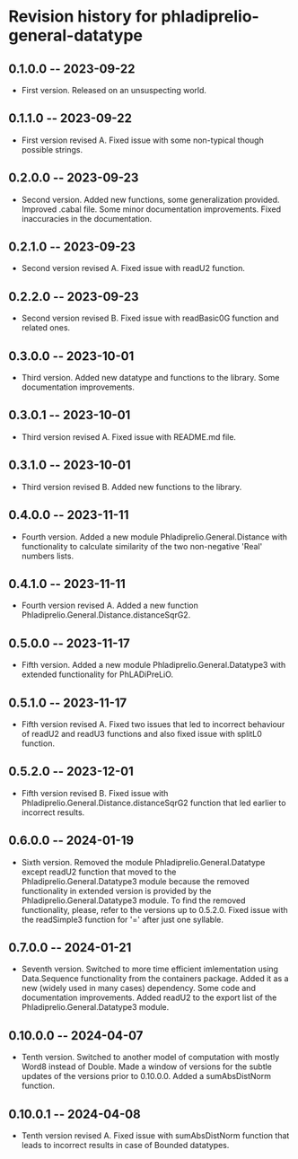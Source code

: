 # Revision history for phladiprelio-general-datatype

## 0.1.0.0 -- 2023-09-22

* First version. Released on an unsuspecting world.

## 0.1.1.0 -- 2023-09-22

* First version revised A. Fixed issue with some non-typical though possible strings.

## 0.2.0.0 -- 2023-09-23

* Second version. Added new functions, some generalization provided. Improved .cabal file. 
Some minor documentation improvements. Fixed inaccuracies in the documentation.

## 0.2.1.0 -- 2023-09-23

* Second version revised A. Fixed issue with readU2 function.

## 0.2.2.0 -- 2023-09-23

* Second version revised B. Fixed issue with readBasic0G function and related ones.

## 0.3.0.0 -- 2023-10-01

* Third version. Added new datatype and functions to the library. Some documentation improvements.

## 0.3.0.1 -- 2023-10-01

* Third version revised A. Fixed issue with README.md file.

## 0.3.1.0 -- 2023-10-01

* Third version revised B. Added new functions to the library.

## 0.4.0.0 -- 2023-11-11

* Fourth version. Added a new module Phladiprelio.General.Distance with functionality to calculate
  similarity of the two non-negative 'Real' numbers lists.

## 0.4.1.0 -- 2023-11-11

* Fourth version revised A. Added a new function Phladiprelio.General.Distance.distanceSqrG2.

## 0.5.0.0 -- 2023-11-17

* Fifth version. Added a new module Phladiprelio.General.Datatype3 with extended functionality for
  PhLADiPreLiO.

 ## 0.5.1.0 -- 2023-11-17

* Fifth version revised A. Fixed two issues that led to incorrect behaviour of readU2 and readU3
  functions and also fixed issue with splitL0 function.

## 0.5.2.0 -- 2023-12-01

* Fifth version revised B. Fixed issue with Phladiprelio.General.Distance.distanceSqrG2 function
  that led earlier to incorrect results.

## 0.6.0.0 -- 2024-01-19

* Sixth version. Removed the module Phladiprelio.General.Datatype except readU2 function that moved to the Phladiprelio.General.Datatype3 module because the removed functionality in extended version is provided by the Phladiprelio.General.Datatype3 module. To find the removed functionality, please, refer to the versions up to 0.5.2.0. Fixed issue with the readSimple3 function for '=' after just one syllable. 

## 0.7.0.0 -- 2024-01-21

* Seventh version. Switched to more time efficient imlementation using Data.Sequence functionality from the containers package. Added it as a new (widely used in many cases) dependency. Some code and documentation improvements. Added readU2 to the export list of the Phladiprelio.General.Datatype3 module.

## 0.10.0.0 -- 2024-04-07

* Tenth version. Switched to another model of computation with mostly Word8 instead of Double. Made a window of versions for the subtle updates of the versions prior to 0.10.0.0. Added a sumAbsDistNorm function.

## 0.10.0.1 -- 2024-04-08

* Tenth version revised A. Fixed issue with sumAbsDistNorm function that leads to incorrect results in case of Bounded datatypes.


